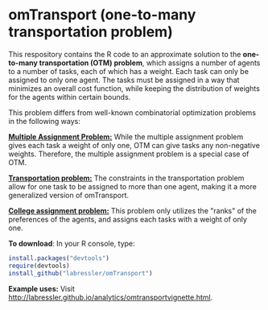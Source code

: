 # omTransport (one-to-many transportation problem)

This respository contains the R code to an approximate solution to the **one-to-many transportation (OTM) problem**, which assigns a number of agents to a number of tasks, each of which has a weight. Each task can only be assigned to only one agent. The tasks must be assigned in a way that minimizes an overall cost function, while keeping the distribution of weights for the agents within certain bounds.

This problem differs from well-known combinatorial optimization problems in the following ways:

**[Multiple Assignment Problem:](https://en.wikipedia.org/wiki/Assignment_problem)** While the multiple assignment problem gives each task a weight of only one, OTM can give tasks any non-negative weights. Therefore, the multiple assignment problem is a special case of OTM.

**[Transportation problem:](https://en.wikipedia.org/wiki/Transportation_theory_(mathematics))** The constraints in the transportation problem allow for one task to be assigned to more than one agent, making it a more generalized version of omTransport.

**[College assignment problem:](https://en.wikipedia.org/wiki/Stable_marriage_problem#Similar_problems)** This problem only utilizes the "ranks" of the preferences of the agents, and assigns each tasks with a weight of only one.


**To download**: In your R console, type:

```R
install.packages("devtools")
require(devtools)
install_github("labressler/omTransport")
```

**Example uses:** Visit http://labressler.github.io/analytics/omtransportvignette.html.



